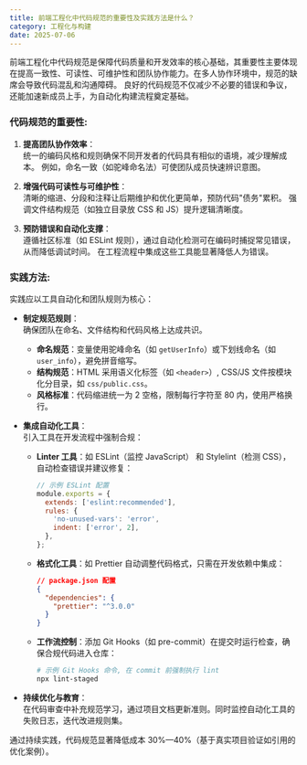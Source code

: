 ```yaml
---
title: 前端工程化中代码规范的重要性及实践方法是什么？
category: 工程化与构建
date: 2025-07-06
---
```

前端工程化中代码规范是保障代码质量和开发效率的核心基础，其重要性主要体现在提高一致性、可读性、可维护性和团队协作能力。在多人协作环境中，规范的缺席会导致代码混乱和沟通障碍。 良好的代码规范不仅减少不必要的错误和争议，还能加速新成员上手，为自动化构建流程奠定基础。

### 代码规范的重要性:
1. **提高团队协作效率**：  
   统一的编码风格和规则确保不同开发者的代码具有相似的语境，减少理解成本。 例如，命名一致（如驼峰命名法）可使团队成员快速辨识意图。
   
2. **增强代码可读性与可维护性**：  
   清晰的缩进、分段和注释让后期维护和优化更简单，预防代码"债务"累积。 强调文件结构规范（如独立目录放 CSS 和 JS）提升逻辑清晰度。

3. **预防错误和自动化支撑**：  
   遵循社区标准（如 ESLint 规则），通过自动化检测可在编码时捕捉常见错误，从而降低调试时间。 在工程流程中集成这些工具能显著降低人为错误。

### 实践方法:
实践应以工具自动化和团队规则为核心：

- **制定规范规则**：  
  确保团队在命名、文件结构和代码风格上达成共识。
  - **命名规范**：变量使用驼峰命名（如 `getUserInfo`）或下划线命名（如 `user_info`），避免拼音缩写。
  - **结构规范**：HTML 采用语义化标签（如 `<header>`）, CSS/JS 文件按模块化分目录，如 `css/public.css`。
  - **风格标准**：代码缩进统一为 2 空格，限制每行字符至 80 内，使用严格换行。

- **集成自动化工具**：  
  引入工具在开发流程中强制合规：
  - **Linter 工具**：如 ESLint（监控 JavaScript） 和 Stylelint（检测 CSS），自动检查错误并建议修复：
    ```javascript
    // 示例 ESLint 配置
    module.exports = {
      extends: ['eslint:recommended'],
      rules: {
        'no-unused-vars': 'error',
        indent: ['error', 2],
      },
    };
    ```
  - **格式化工具**：如 Prettier 自动调整代码格式，只需在开发依赖中集成：
    ```json
    // package.json 配置
    {
      "dependencies": {
        "prettier": "^3.0.0"
      }
    }
    ```
  - **工作流控制**：添加 Git Hooks（如 pre-commit）在提交时运行检查，确保合规代码进入仓库：
    ```bash
    # 示例 Git Hooks 命令, 在 commit 前强制执行 lint
    npx lint-staged
    ```

- **持续优化与教育**：  
  在代码审查中补充规范学习，通过项目文档更新准则。同时监控自动化工具的失败日志，迭代改进规则集。

通过持续实践，代码规范显著降低成本 30%—40%（基于真实项目验证如引用的优化案例）。
